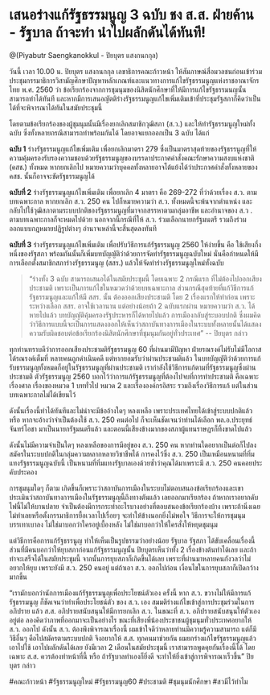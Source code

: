 # เสนอร่างแก้รัฐธรรมนูญ 3 ฉบับ ชง ส.ส. ฝ่ายค้าน - รัฐบาล ถ้าจะทำ นำไปผลักดันได้ทันที!

@(Piyabutr Saengkanokkul - ปิยบุตร แสงกนกกุล)

วันนี้ เวลา 10.00 น. ปิยบุตร แสงกนกกุล เลขาธิการคณะก้าวหน้า ให้สัมภาษณ์สื่อมวลชนก่อนเข้าร่วมประชุมกรรมาธิการวิสามัญศึกษาปัญหาหลักเกณฑ์และแนวทางการแก้ไขรัฐธรรมนูญแห่งราชอาณาจักรไทย พ.ศ. 2560 ว่า ข้อเรียกร้องจากการชุมนุมของนิสิตนักศึกษาที่ให้มีการแก้ไขรัฐธรรมนญนั้นสามารถทำได้ทันที และหากมีการเสนอญัตติร่างรัฐธรรมนูญแก้ไขเพิ่มเติมเข้าที่ประชุมรัฐสภาก็คิดว่าเป็นได้ที่จะพิจารณาได้ทันในสมัยประชุมนี้

โดยตามข้อเรียกร้องของผู้ชุมนุมนั้นมีเรื่องยกเลิกสมาชิกวุฒิสภา (ส.ว.) และให้ทำรัฐธรรมนูญใหม่ทั้งฉบับ ซึ่งทั้งหลายกรณีสามารถทำพร้อมกันได้ โดยอาจแยกออกเป็น 3 ฉบับ ได้แก่

**ฉบับ 1** ร่างรัฐธรรมนูญแก้ไขเพิ่มเติม เพื่อยกเลิกมาตรา 279 ซึ่งเป็นมาตราสุดท้ายของรัฐธรรนูญที่ให้ความคุ้มครองรับรองความชอบด้วยรัฐธรรมนูญของบรรดาประกาศคำสั่งคณะรักษาความสงบแห่งชาติ (คสช.) ทั้งหมด หากยกเลิกไป หมายความว่าบุคคลทั้งหลายอาจโต้แย้งได้ว่าประกาศคำสั่งทั้งหลายของ คสช. นั้นก็อาจจะขัดรัฐธรรมนูญได้

**ฉบับที่ 2** ร่างรัฐธรรมนูญแก้ไขเพิ่มเติม เพื่อยกเลิก 4 มาตรา คือ 269-272 ที่ว่าด้วยเรื่อง ส.ว. ตามบทเฉพาะกาล หากยกเลิก ส.ว. 250 คน ไปก็หมายความว่า ส.ว. ทั้งหมดนี้จะพ้นจากตำแหน่ง และกลับไปใช้วุฒิสภาตามระบบปกติของรัฐธรรมนูญที่มาจากสรรหาตามกลุ่มอาชีพ และอำนาจของ ส.ว .
ตามบทเฉพาะกาลก็จะหมดไปด้วย นอกจากนี้กรณีที่ให้ ส.ว. ร่วมเลือกนายกรัฐมนตรี รวมถึงร่วมออกแบบกฎหมายปฏิรูปต่างๆ อำนาจเหล่านี้จะสิ้นสุดลงทันที

**ฉบับที่ 3** ร่างรัฐธรรมนูญแก้ไขเพิ่มเติม เพื่อปรับวิธีการแก้รัฐธรรมนูญ 2560 ให้ง่ายขึ้น คือ ใช้เสียงกึ่งหนึ่งของรัฐสภา พร้อมกันนั้นก็เพิ่มบทบัญญัติว่าด้วยการจัดทำรัฐธรรมนูญฉบับใหม่ นั่นคือกำหนดให้มีการเลือกตั้งสมาชิกสภาร่างรัฐธรรมนูญ (สสร.) แล้วให้จัดทำร่างรัฐธรรมนูญใหม่ทั้งฉบับ

> “ร่างทั้ง 3 ฉบับ สามารถเสนอได้ในสมัยประชุมนี้ โดยเฉพาะ 2 กรณีแรก ที่ไม่ต้องไปออกเสียงประชามติ เพราะเป็นการแก้ไขในหมวดว่าด้วยบทเฉพาะกาล ส่วนกรณีสุดท้ายที่แก้วิธีการแก้รัฐธรรมนูญและแก้ให้มี สสร. นั้น ต้องออกเสียงประชามติ โดย 2 เรื่องแรกให้ทำก่อน เพราะระหว่างเลือก สสร. อาจใช้เวลานาน แต่อย่างน้อยถ้า 2 ฉบับแรกผ่าน หมายความว่า ส.ว. ได้หายไปแล้ว บทบัญญัติคุ้มครองรัฐประหารก็ได้หายไปแล้ว การเมืองกลับสู่ระบอบปกติ ซึ่งผมคิดว่าวิธีการแบบนี้จะเป็นการแสดงออกให้เห็นว่าสถาบันทางการเมืองในระบบทั้งหลายนั้นได้แสดงความรับผิดชอบต่อข้อเรียกร้องนิสิตนักศึกษาที่ชุมนุมกันอยู่ทั่วประเทศ” -- ปิยบุตร กล่าว

ทุกท่านทราบดีว่าการออกเสียงประชามติรัฐธรรมนูญ 60 ที่ผ่านมามีปัญหา ฝ่ายรณรงค์ไม่รับไม่มีโอกาสได้รณรงค์เต็มที่ หลายคนถูกดำเนินคดี แต่หากยอมรับว่าผ่านประชามติแล้ว ในบทบัญญัติว่าด้วยการแก้รับธรรมนูญทั้งหมดก็อยู่ในรัฐธรรมนูญที่ผ่านประชามติ เรากำลังใช้วิธีการแก้ตามที่รัฐธรรมนูญซึ่งผ่านประชามติ ตัวรัฐธรรมนูญ 2560 บอกไว้ว่าการแก้รัฐธรรมนูญที่ต้องไปจบที่การทำประชามติ คือเฉพาะเรื่องศาล เรื่องของหมวด 1 บททั่วไป หมวด 2 และเรื่ององค์กรอิสระ รวมถึงเรื่องวิธีการแก้ แต่ในส่วนบทเฉพาะกาลไม่ได้เขียนไว้

ดังนั้นเรื่องนี้ทำได้ทันทีและไม่น่าจะมีข้ออ้างใดๆ หลงเหลือ เพราะประเทศไทยได้เข้าสู่ระบบปกติแล้ว หรือ หากจะอ้างว่าจำเป็นต้องใช้ ส.ว. 250 คนต่อไป ก็จะเห็นชัดเจนว่าท่านได้เลือก พล.อ.ประยุทธ์ จันทร์โอชา มาเป็นนายกรัฐมนตรีแล้ว และตอนนี้เสียงข้างมากของสภาผู้แทนราษฎรก็ทิ้งขาดไปแล้ว

ดังนั้นไม่มีความจำเป็นใดๆ หลงเหลือของการมีอยู่ของ ส.ว. 250 คน หากท่านใดอยากเป็นต่อก็ไปลงสมัครในระบบปกติในกลุ่มความหลากหลายวิชาชีพได้ การคงไว้ซึ่ง ส.ว. 250 เป็นเหมือนหนามที่ทิ่มแทงรัฐธรรมนูญฉบับนี้ เป็นหนามที่ทิ่มแทงรัฐบาลเองด้วยซ้ำว่าคุณได้มาเพราะมี ส.ว. 250 คนคอยประคับประคอง

การชุมนุมใดๆ ก็ตาม เกิดขึ้นก็เพราะว่าสถาบันการเมืองในระบบไม่ตอบสนองข้อเรียกร้องและเขาประเมินว่าสถาบันทางการเมืองในรัฐธรรมนูญนี้ถึงทางตันแล้ว เลยออกมาเรียกร้อง ถ้าหากเราอยากดับไฟนี้ไม่ให้บานปลาย จำเป็นต้องมีการกระทำอะไรบางอย่างที่ตอบสนองข้อเรียกร้องบ้าง เพราะถ้านิ่งเฉยไม่ทำเลยหรือตั้งกรรมาธิการยื้อเวลาไปเรื่อยๆ จะทำให้ข้างนอกยิ่งไม่พอใจ วิธีการจะให้การชุมนุมบรรเทาเบาลง ไม่ใช่มาบอกว่าใครอยู่เบื้องหลัง ไม่ใช่มาบอกว่าให้ใครสั่งให้หยุดชุมนุม

แต่วิธีการคือการแก้รัฐธรรนูญ ทำให้เห็นเป็นรูปธรรมว่าอย่างน้อย รัฐบาล รัฐสภา ได้ขับเคลื่อนเรื่องนี้ ส่วนที่มีคนบอกว่าให้ยุบสภาก่อนแก้รัฐธรรมนูญนั้น ปิยบุตรเห็นว่าทั้ง 2 เรื่องข้างต้นทำได้เลย และถ้าทำจะเสร็จได้ในสมัยประชุมนี้ จากนั้นการยุบสภาก็เกิดขึ้นได้เลย เพราะที่ผ่านมาหลายคนกังวลว่าไม่อยากให้ยุบ เพราะยังมี ส.ว. 250 คนอยู่ แต่ถ้าเอา ส.ว. ออกไปก่อน เงื่อนไขในการยุบสภาก็เปิดกว้างมากขึ้น

“เรามักบอกว่านักการเมืองแก้รัฐธรรมนูญเพื่อประโยชน์ตัวเอง ครั้งนี้ หาก ส.ว. ขวางไม่ให้มีการแก้รัฐธรรมนูญ ก็ชัดเจนว่าทำเพื่อประโยชน์ตัว ของ ส.ว. เอง สมมติร่างแก้ไขเข้าสู่การประชุมร่วมในการอภิปราย แล้ว ส.ส. อภิปรายสนับสนุนให้มีการยกเลิก ส.ว. ในขณะที่ ส.ว. อภิปรายสนับสนุนให้ตัวเองอยู่ต่อ ลองคิดว่าภาพที่ออกมาจะเป็นอย่างไร ขณะที่เสียงพี่น้องประชาชนผู้ชุมนุมทั่วประเทศอยากให้ ส.ว. ออกไป ดังนั้น ส.ว. ต้องพึงพิจารณาเรื่องนี้ ผมเข้าใจดีว่าหลายท่านมีความรู้ความสามารถ แต่ก็มีวิธีอื่นๆ คือไปสมัครตามระบบปกติ จึงอยากให้ ส.ส. ทุกคนมาช่วยกัน ผมยกร่างแก้ไขรัฐธรรมนูญแล้ว เอาไปใช้ เอาไปผลักดันได้เลย ยังมีเวลา 2 เดือนในสมัยประชุมนี้ เราสามารถพูดคุยกันเรื่องนี้ได้ โดยเฉพาะ ส.ส. ควรต้องทำหน้าที่นี้ หรือ ถ้ารัฐบาลทำเองก็ยิ่งดี จะทำให้ยิ่งเข้าสู่การพิจารณาเร็วขึ้น” ปิยบุตร กล่าว

#คณะก้าวหน้า #รัฐธรรมนูญใหม่ #รัฐธรรมนูญ60 #ประชามติ #ชุมนุมนักศึกษา #สวมีไว้ทำไม

